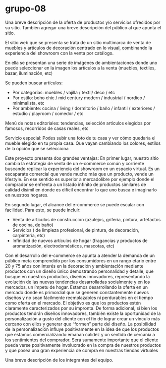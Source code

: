 # grupo-08

Una breve descripción de la oferta de productos y/o servicios ofrecidos por su sitio. También agregar una breve descripción del público al que apunta el sitio.

El sitio web que se presenta se trata de un sitio multimarca de venta de muebles y artículos de decoración centrado en lo visual, combinando la experiencia del showroom con la venta por catálogo.

En ella se presentan una serie de imágenes de ambientaciones donde uno puede seleccionar en la imagen los artículos a la venta (muebles, textiles, bazar, iluminación, etc)

Se pueden buscar artículos: 
  - Por categorías: muebles / vajilla / textil/ deco / etc
  - Por estilo: boho chic /  mid century modern /  industrial / nordico / minimalista,  etc
  - Por ambiente: cocina /  living /  dormitorio /  baño / infantil / exteriores / estudio / playroom / comedor  / etc

Menú de notas editoriales: tendencias, selección artículos elegidos por famosos, recorridos de casas reales, etc

Servicio especial:
Podes subir una foto de tu casa y ver cómo quedaría el mueble elegido en tu propia casa.
Que vayan cambiando los colores, estilos de la opción que se selecciona

Este proyecto presenta dos grandes ventajas:
En primer lugar, nuestro sitio cambia la estrategia de venta de un e-commerce común y corriente buscando replicar la experiencia del showroom en un espacio virtual. Es un escaparate comercial que vende mucho más que un producto, vende un lifestyle. 
En ese sentido es superior a mercadolibre por ejemplo donde el comprador se enfrenta a un listado infinito de productos similares de calidad disímil en donde es dificil encontrar lo que uno busca e imaginarlo en nuestros hogares.

En segundo lugar, el alcance del e-commerce se puede escalar con facilidad. Para esto, se puede incluir:
  - Venta de artículos de construcción (azulejos, grifería, pintura, artefactos de cocina, de baño) 
  - Servicios ( de limpieza profesional, de pintura, de decoración, carpintería, etc) 
  - Infinidad de nuevos artículos de hogar (fragancias y productos de aromatización, electrodomésticos, mascotas, etc)

Con el desarrollo del e-commerce se apunta a atender la demanda de un público meta comprendido por los consumidores en un rango etario entre 20 y 75 años con interés en la decoración y ambientación mediante productos con un diseño único demostrando personalidad y detalle, que busque en nuestros productos, diseños innovadores, representando la evolución de las nuevas tendencias desarrolladas socialmente y en los mercados, un ímpetu de hogar. 
Estamos desarrollando la oferta en un mercado donde es primordial que se generen constantemente nuevos diseños y no sean fácilmente reemplazables ni perdurables en el tiempo como oferta en el mercado. El objetivo es que los productos estén claramente caracterizados por su impronta. De forma adicional, si bien los productos tendrán diseños innovadores, también existe la oportunidad de la personalización a gusto del cliente con el fin  de lograr crear un vínculo más cercano con ellos y generar que “formen” parte del diseño. 
La posibilidad de la personalización influye positivamente en la idea de que los productos que estamos comercializando emanan calidez y un sentido de cercanía a los sentimientos del comprador. Será sumamente importante que el cliente pueda verse positivamente involucrado en la compra de nuestros productos y que posea una gran experiencia de compra en nuestras tiendas virtuales

Una breve descripción de los integrantes del equipo.
